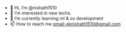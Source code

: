 - 👋 Hi, I’m @nishath1510
- 👀 I’m interested in new techs.
- 🌱 I’m currently learning ml & os development
- 📫 How to reach me gmail-sknishath1510@gmail.com

<!---
nishath1510/nishath1510 is a ✨ special ✨ repository because its `README.md` (this file) appears on your GitHub profile.
You can click the Preview link to take a look at your changes.
--->
